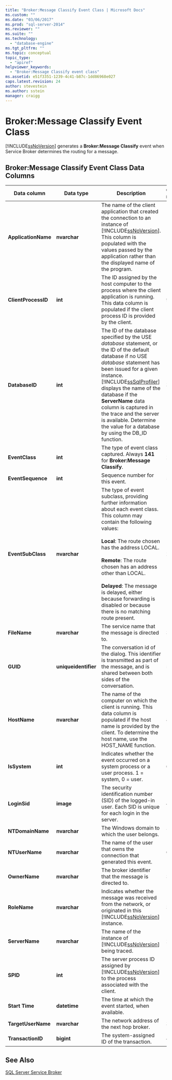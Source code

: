 ```yaml
---
title: "Broker:Message Classify Event Class | Microsoft Docs"
ms.custom: ""
ms.date: "03/06/2017"
ms.prod: "sql-server-2014"
ms.reviewer: ""
ms.suite: ""
ms.technology: 
  - "database-engine"
ms.tgt_pltfrm: ""
ms.topic: conceptual
topic_type: 
  - "apiref"
helpviewer_keywords: 
  - "Broker:Message Classify event class"
ms.assetid: e51f3351-1239-4c41-b87c-1dd86968e027
caps.latest.revision: 24
author: stevestein
ms.author: sstein
manager: craigg
---
```

# Broker:Message Classify Event Class
  [!INCLUDE[ssNoVersion](../../includes/ssnoversion-md.md)] generates a **Broker:Message Classify** event when Service Broker determines the routing for a message.  
  
## Broker:Message Classify Event Class Data Columns  
  
|Data column|Data type|Description|Column number|Filterable|  
|-----------------|---------------|-----------------|-------------------|----------------|  
|**ApplicationName**|**nvarchar**|The name of the client application that created the connection to an instance of [!INCLUDE[ssNoVersion](../../includes/ssnoversion-md.md)]. This column is populated with the values passed by the application rather than the displayed name of the program.|10|Yes|  
|**ClientProcessID**|**int**|The ID assigned by the host computer to the process where the client application is running. This data column is populated if the client process ID is provided by the client.|9|Yes|  
|**DatabaseID**|**int**|The ID of the database specified by the USE *database* statement, or the ID of the default database if no USE *database* statement has been issued for a given instance. [!INCLUDE[ssSqlProfiler](../../includes/sssqlprofiler-md.md)] displays the name of the database if the **ServerName** data column is captured in the trace and the server is available. Determine the value for a database by using the DB_ID function.|3|Yes|  
|**EventClass**|**int**|The type of event class captured. Always **141** for **Broker:Message Classify**.|27|No|  
|**EventSequence**|**int**|Sequence number for this event.|51|No|  
|**EventSubClass**|**nvarchar**|The type of event subclass, providing further information about each event class. This column may contain the following values:<br /><br /> **Local**: The route chosen has the address LOCAL.<br /><br /> **Remote**: The route chosen has an address other than LOCAL.<br /><br /> **Delayed**: The message is delayed, either because forwarding is disabled or because there is no matching route present.|21|Yes|  
|**FileName**|**nvarchar**|The service name that the message is directed to.|36|No|  
|**GUID**|**uniqueidentifier**|The conversation id of the dialog. This identifier is transmitted as part of the message, and is shared between both sides of the conversation.|54|No|  
|**HostName**|**nvarchar**|The name of the computer on which the client is running. This data column is populated if the host name is provided by the client. To determine the host name, use the HOST_NAME function.|8|Yes|  
|**IsSystem**|**int**|Indicates whether the event occurred on a system process or a user process. 1 = system, 0 = user.|60|No|  
|**LoginSid**|**image**|The security identification number (SID) of the logged-in user. Each SID is unique for each login in the server.|41|Yes|  
|**NTDomainName**|**nvarchar**|The Windows domain to which the user belongs.|7|Yes|  
|**NTUserName**|**nvarchar**|The name of the user that owns the connection that generated this event.|6|Yes|  
|**OwnerName**|**nvarchar**|The broker identifier that the message is directed to.|37|No|  
|**RoleName**|**nvarchar**|Indicates whether the message was received from the network, or originated in this [!INCLUDE[ssNoVersion](../../includes/ssnoversion-md.md)] instance.|38|No|  
|**ServerName**|**nvarchar**|The name of the instance of [!INCLUDE[ssNoVersion](../../includes/ssnoversion-md.md)] being traced.|26|No|  
|**SPID**|**int**|The server process ID assigned by [!INCLUDE[ssNoVersion](../../includes/ssnoversion-md.md)] to the process associated with the client.|12|Yes|  
|**Start Time**|**datetime**|The time at which the event started, when available.|14|Yes|  
|**TargetUserName**|**nvarchar**|The network address of the next hop broker.|39|No|  
|**TransactionID**|**bigint**|The system-assigned ID of the transaction.|4|No|  
  
## See Also  
 [SQL Server Service Broker](../../database-engine/configure-windows/sql-server-service-broker.md)  
  
  
